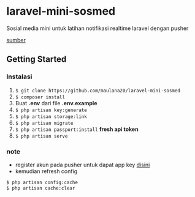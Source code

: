 # laravel-mini-sosmed
Sosial media mini untuk latihan notifikasi realtime laravel dengan pusher

[sumber](https://github.com/nafiesl/mini-socmed)

## Getting Started

### Instalasi

1.  `$ git clone https://github.com/maulana20/laravel-mini-sosmed`
2.  `$ composer install`
3.  Buat **.env** dari file **.env.example**
4.  `$ php artisan key:generate`
5.  `$ php artisan storage:link`
6.  `$ php artisan migrate`
7.  `$ php artisan passport:install` **fresh api token**
8.  `$ php artisan serve`

### note

- register akun pada pusher untuk dapat app key [disini](https://dashboard.pusher.com/accounts/sign_in)
- kemudian refresh config
```bash
$ php artisan config:cache
$ php artisan cache:clear
```
